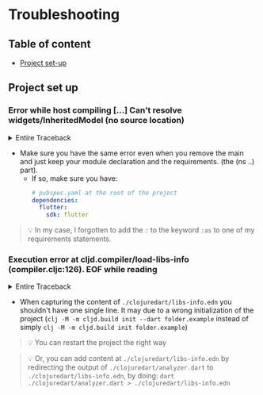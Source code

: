 # Troubleshooting

## Table of content
* [Project set-up](./Troubleshooting.md#project-set--up)

##  Project set up

### Error while host compiling [...] Can't resolve widgets/InheritedModel (no source location)

<details>
    <summary>Entire Traceback</summary>
    Something horrible happened! :scream: Error while host-compiling (ns samples.tables "Faithful port of https://docs.flutter.dev/cookbook/design/tabs" (:require ["package:flutter/material.dart" :as m] [cljd.flutter.alpha as f])) (ns samples.tables "Faithful port of https://docs.flutter.dev/cookbook/design/tabs" (:require ["package:flutter/material.dart" :as m] [cljd.flutter.alpha as f])) Can't resolve widgets/InheritedModel (no source location)
</details>


* Make sure you have the same error even when you remove the main and just keep your module declaration and the requirements. (the (ns ..) part).
    * If so, make sure you have:
        ```yaml
        # pubspec.yaml at the root of the project
        dependencies:
          flutter:
            sdk: flutter
        ```
> :bulb: In my case, I forgotten to add the `:` to the keyword `:as` to one of my requirements statements.

### Execution error at cljd.compiler/load-libs-info (compiler.cljc:126). EOF while reading

<details>
    <summary>Entire Traceback</summary>

```clojure
{:clojure.main/message
 "Execution error at cljd.compiler/load-libs-info (compiler.cljc:126).\nEOF while reading\n",
 :clojure.main/triage
 {:clojure.error/class java.lang.RuntimeException,
  :clojure.error/line 126,
  :clojure.error/cause "EOF while reading",
  :clojure.error/symbol cljd.compiler/load-libs-info,
  :clojure.error/source "compiler.cljc",
  :clojure.error/phase :execution},
 :clojure.main/trace
 {:via
  [{:type clojure.lang.EdnReader$ReaderException,
    :message "java.lang.RuntimeException: EOF while reading",
    :at [clojure.lang.EdnReader read "EdnReader.java" 180]}
   {:type java.lang.RuntimeException,
    :message "EOF while reading",
    :at [clojure.lang.Util runtimeException "Util.java" 221]}],
  :trace
  [[clojure.lang.Util runtimeException "Util.java" 221]
   [clojure.lang.EdnReader read "EdnReader.java" 130]
   [clojure.lang.EdnReader read "EdnReader.java" 111]
   [clojure.edn$read invokeStatic "edn.clj" 35]
   [clojure.edn$read invokeStatic "edn.clj" 14]
   [clojure.edn$read invoke "edn.clj" 14]
   [cljd.compiler$load_libs_info invokeStatic "compiler.cljc" 126]
   [cljd.compiler$load_libs_info invoke "compiler.cljc" 124]
   [cljd.build$compile_cli invokeStatic "build.clj" 180]
   [cljd.build$compile_cli doInvoke "build.clj" 175]
   [clojure.lang.RestFn invoke "RestFn.java" 457]
   [cljd.build$_main invokeStatic "build.clj" 373]
   [cljd.build$_main doInvoke "build.clj" 346]
   [clojure.lang.RestFn applyTo "RestFn.java" 137]
   [clojure.lang.Var applyTo "Var.java" 705]
   [clojure.core$apply invokeStatic "core.clj" 665]
   [clojure.main$main_opt invokeStatic "main.clj" 514]
   [clojure.main$main_opt invoke "main.clj" 510]
   [clojure.main$main invokeStatic "main.clj" 664]
   [clojure.main$main doInvoke "main.clj" 616]
   [clojure.lang.RestFn applyTo "RestFn.java" 137]
   [clojure.lang.Var applyTo "Var.java" 705]
   [clojure.main main "main.java" 40]],
  :cause "EOF while reading"}}
```

</details>

* When capturing the content of `./clojuredart/libs-info.edn` you shouldn't have one single line.
It may due to a wrong initialization of the project (`clj -M -m cljd.build init --dart folder.example` instead of simply `clj -M -m cljd.build init folder.example`)

> :bulb: You can restart the project the right way

> :bulb: Or, you can add content at `./clojuredart/libs-info.edn` by redirecting the output of `./clojuredart/analyzer.dart` to `./clojuredart/libs-info.edn`, by doing:
`dart ./clojuredart/analyzer.dart > ./clojuredart/libs-info.edn`




